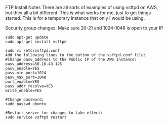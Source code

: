 FTP Install Notes
There are all sorts of examples of using vsftpd on AWS, but they all a bit different. This is what works for me, just to get things started. This is for a temporary instance that only I would be using. 


Security group changes: 
Make sure 20-21 and 1024-1048 is open to your IP
```
sudo apt-get update
sudo apt-get install vsftpd

sudo vi /etc/vsftpd.conf
Add the following lines to the bottom of the vsftpd.conf file:
#Change pasv_address to the Public IP of the AWS Instance:
pasv_address=50.16.43.125
pasv_enable=YES
pasv_min_port=1024
pasv_max_port=1048
port_enable=YES
pasv_addr_resolve=YES
write_enable=YES

#Change password:
sudo passwd ubuntu

#Restart server for changes to take effect:
sudo service vsftpd restart
```